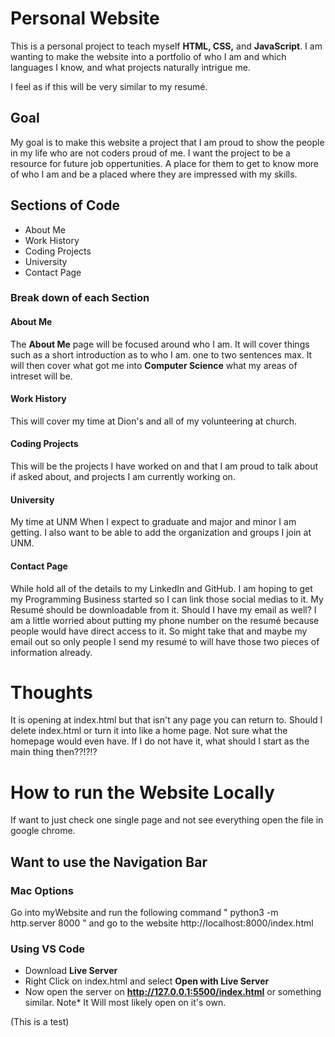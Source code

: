 # Personal Website

This is a personal project to teach myself **HTML, CSS,** and **JavaScript**. I am wanting to make the website into a portfolio of who I am and which languages I know, and what projects naturally intrigue me. 

I feel as if this will be very similar to my resumé.

## Goal
My goal is to make this website a project that I am proud to show the people in my life who are not coders proud of me. I want the project to be a resource for future job oppertunities. A place for them to get to know more of who I am and be a placed where they are impressed with my skills. 

## Sections of Code
+ About Me
+ Work History
+ Coding Projects
+ University
+ Contact Page

### Break down of each Section
#### About Me
The **About Me** page will be focused around who I am. It will cover things such as a short introduction as to who I am. one to two sentences max. It will then cover what got me into **Computer Science** what my areas of intreset will be. 

#### Work History
This will cover my time at Dion's and all of my volunteering at church.

#### Coding Projects 
This will be the projects I have worked on and  that I am proud to talk about if asked about, and projects I am currently working on. 

#### University
My time at UNM When I expect to graduate and major and minor I am getting. I also want to be able to add the organization and groups I join at UNM. 

#### Contact Page
While hold all of the details to my LinkedIn and GitHub. I am hoping to get my Programming Business started so I can link those social medias to it. My Resumé should be downloadable from it. Should I have my email as well? I am a little worried about putting my phone number on the resumé because people would have direct access to it. So might take that and maybe my email out so only people I send my resumé to will have those two pieces of information already.

# Thoughts
It is opening at index.html but that isn't any page you can return to. Should I delete index.html or turn it into like a home page. Not sure what the homepage would even have. If I do not have it, what should I start as the main thing then??!?!?

# How to run the Website Locally
If want to just check one single page and not see everything open the file in google chrome.

## Want to use the Navigation Bar 
### Mac Options 
Go into myWebsite and run the following command " python3 -m http.server 8000 " and go to the website http://localhost:8000/index.html

### Using VS Code
+ Download **Live Server** 
+ Right Click on index.html and select **Open with Live Server**
+ Now open the server on **http://127.0.0.1:5500/index.html** or something similar.
Note* It Will most likely open on it's own.

(This is a test)
